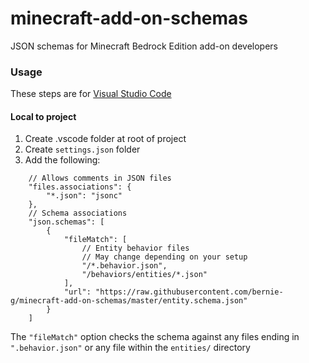 # minecraft-add-on-schemas
JSON schemas for Minecraft Bedrock Edition add-on developers

### Usage
These steps are for [Visual Studio Code](https://code.visualstudio.com/)

#### Local to project
1. Create .vscode folder at root of project
2. Create `settings.json` folder
3. Add the following:
```jsonc
    // Allows comments in JSON files
    "files.associations": {
        "*.json": "jsonc"
    },
    // Schema associations
    "json.schemas": [
        {
            "fileMatch": [
                // Entity behavior files
                // May change depending on your setup
                "/*.behavior.json",
                "/behaviors/entities/*.json"
            ],
            "url": "https://raw.githubusercontent.com/bernie-g/minecraft-add-on-schemas/master/entity.schema.json"
        }
    ]
```
  The `"fileMatch"` option checks the schema against any files ending in `".behavior.json"` or any file within the `entities/` directory
